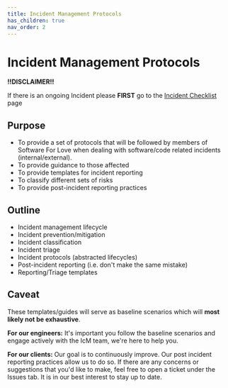 ```yaml
---
title: Incident Management Protocols
has_children: true
nav_order: 2
---
```


# Incident Management Protocols

**!!DISCLAIMER!!**

If there is an ongoing Incident please **FIRST** go to the [Incident Checklist](https://github.com/Software-For-Love/incident-management-protocols/blob/master/docs/checklist.md) page

## Purpose

-   To provide a set of protocols that will be followed by members of Software For Love when dealing with software/code related incidents (internal/external).
-   To provide guidance to those affected
-   To provide templates for incident reporting
-   To classify different sets of risks
-   To provide post-incident reporting practices

## Outline

-   Incident management lifecycle
-   Incident prevention/mitigation
-   Incident classification
-   Incident triage
-   Incident protocols (abstracted lifecycles)
-   Post-incident reporting (i.e. don't make the same mistake)
-   Reporting/Triage templates

## Caveat

These templates/guides will serve as baseline scenarios which will **most likely not be exhaustive**.

**For our engineers:** It's important you follow the baseline scenarios and engage actively with the IcM team, we're here to help you.

**For our clients:** Our goal is to continuously improve. Our post incident reporting practices allow us to do so.
If there are any concerns or suggestions that you'd like to make, feel free to open a ticket under the Issues tab. It is in our best interest to stay up to date.
